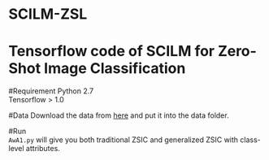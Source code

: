 # SCILM-ZSL

# Tensorflow code of SCILM for Zero-Shot Image Classification

#Requirement
Python 2.7\
Tensorflow > 1.0

#Data
Download the data from [here](https://drive.google.com/open?id=1iExbrVdSFjm9UlSj_53kmlFkh1ZCf7Kj) and put it into the data folder.

#Run\
`AwA1.py` will give you both traditional ZSIC and generalized ZSIC with class-level attributes.

